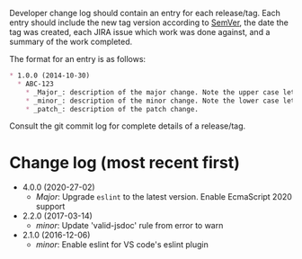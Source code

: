 Developer change log should contain an entry for each release/tag. Each entry should include the new tag version
according to [SemVer](http://semver.org/), the date the tag was created, each JIRA issue which work was done against,
and a summary of the work completed.

The format for an entry is as follows:

```markdown
* 1.0.0 (2014-10-30)
  * ABC-123
    * _Major_: description of the major change. Note the upper case letter 'M' in Major
    * _minor_: description of the minor change. Note the lower case letter 'm' in minor
    * _patch_: description of the patch change.
```

Consult the git commit log for complete details of a release/tag.

# Change log (most recent first)
* 4.0.0 (2020-27-02)
  * _Major_: Upgrade `eslint` to the latest version. Enable EcmaScript 2020 support
* 2.2.0 (2017-03-14)
  * _minor_: Update 'valid-jsdoc' rule from error to warn
* 2.1.0 (2016-12-06)
  * _minor_: Enable eslint for VS code's eslint plugin
